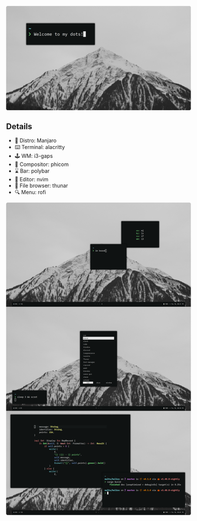 <img src="./.config/images/welcome.png">

## Details

- 🐧 Distro: Manjaro
- ⌨️ Terminal: alacritty
- 🕹️ WM: i3-gaps
- 🤖 Compositor: phicom
- ⌛ Bar: polybar
- 📃 Editor: nvim
- 💾 File browser: thunar
- 🔍 Menu: rofi

<img src="./.config/images/ss.png">
